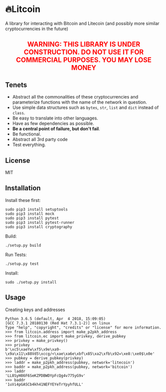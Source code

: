
# 🔥**Lit**coin
A library for interacting with Bitcoin and Litecoin (and possibly more similar cryptocurrencies in the future)


<span style="color:red">
<h2>
<b>
<center>
WARNING: THIS LIBRARY IS UNDER CONSTRUCTION. DO NOT USE IT FOR COMMERCIAL PURPOSES. YOU MAY LOSE MONEY
</center>
</b>
</h2>
</span>


## Tenets

* Abstract all the commonalities of these cryptocurrencies and parameterize functions with the name of the network in question.
* Use simple data structures such as `bytes`, `str`, `list` and `dict` instead of `class`.
* Be easy to translate into other languages.
* Have as few dependencies as possible.
* **Be a central point of failure, but don't fail**.
* Be functional.
* Abstract all 3rd party code
* Test everything.

## License
MIT

## Installation

Install these first:
```
sudo pip3 install setuptools
sudo pip3 install mock
sudo pip3 install pytest
sudo pip3 install pytest-runner
sudo pip3 install cryptography
```

Build:
```
./setup.py build
```

Run Tests:
```
./setup.py test
```

Install:
```
sudo ./setup.py install
```

## Usage

Creating keys and addresses
```
Python 3.6.5 (default, Apr  4 2018, 15:09:05) 
[GCC 7.3.1 20180130 (Red Hat 7.3.1-2)] on linux
Type "help", "copyright", "credits" or "license" for more information.
>>> from litcoin.address import make_p2pkh_address
>>> from litcoin.ec import make_privkey, derive_pubkey
>>> privkey = make_privkey()
>>> privkey
b'\xc5\xaeYw\xf5\x9e\xa9-\x9a\x11\x88Vd5\xccg/<\xae\xa6e\xbf\x85\xa2\xfb\x92=\xe8:\xe0$\x0e'
>>> pubkey = derive_pubkey(privkey)
>>> laddr = make_p2pkh_address(pubkey, network='litecoin')
>>> baddr = make_p2pkh_address(pubkey, network='bitcoin')
>>> laddr
'LL8SyH86F6SeKZPDBWDYpFcQg4v775yG9v'
>>> baddr
'1uVi4pGASCb4kh41NEFYEYeTrYpyhfULL'
```
